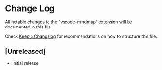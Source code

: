 # Change Log
All notable changes to the "vscode-mindmap" extension will be documented in this file.

Check [Keep a Changelog](http://keepachangelog.com/) for recommendations on how to structure this file.

## [Unreleased]
- Initial release